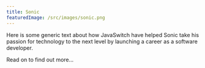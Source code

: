 ```yaml
---
title: Sonic
featuredImage: /src/images/sonic.png
---
```

Here is some generic text about how JavaSwitch have helped Sonic take his passion for technology to the next level by launching a career as a software developer. 

Read on to find out more...
